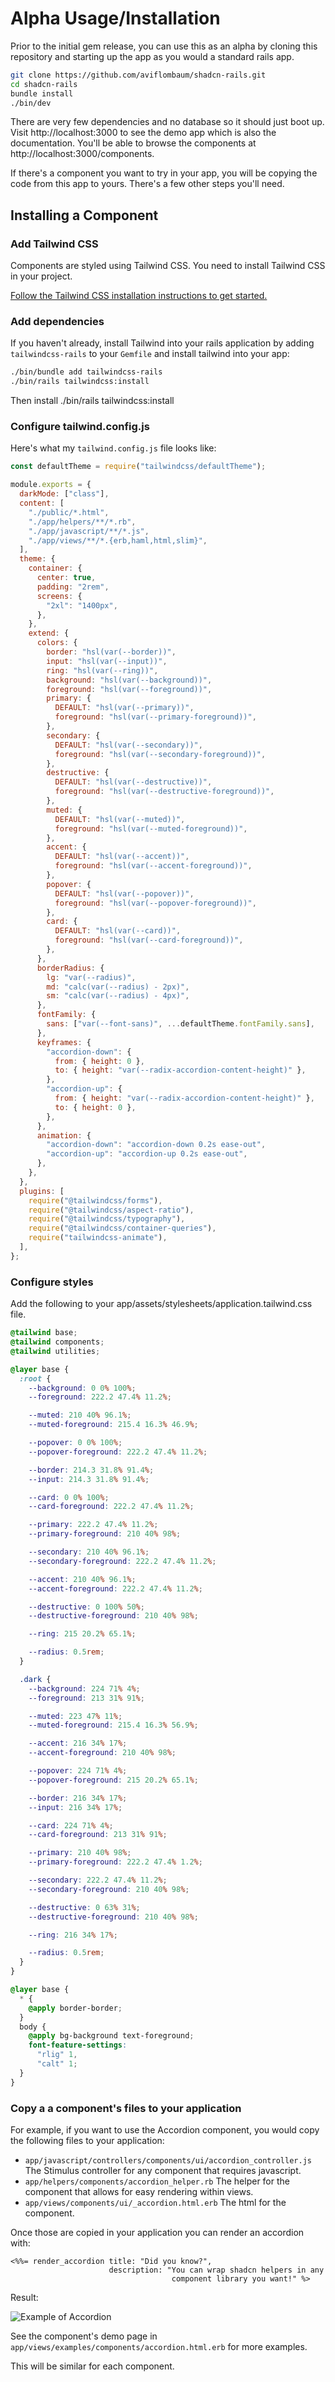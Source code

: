 # Alpha Usage/Installation

Prior to the initial gem release, you can use this as an alpha by cloning this repository and
starting up the app as you would a standard rails app.

```sh
git clone https://github.com/aviflombaum/shadcn-rails.git
cd shadcn-rails
bundle install
./bin/dev
```

There are very few dependencies and no database so it should just boot up. Visit
http://localhost:3000 to see the demo app which is also the documentation. You'll be able to browse
the components at http://localhost:3000/components.

If there's a component you want to try in your app, you will be copying the code from this app to
yours. There's a few other steps you'll need.

## Installing a Component

### Add Tailwind CSS

Components are styled using Tailwind CSS. You need to install Tailwind CSS in your project.

[Follow the Tailwind CSS installation instructions to get started.](https://tailwindcss.com/docs/installation)

### Add dependencies

If you haven't already, install Tailwind into your rails application by adding `tailwindcss-rails`
to your `Gemfile` and install tailwind into your app:

```sh
./bin/bundle add tailwindcss-rails
./bin/rails tailwindcss:install
```

Then install ./bin/rails tailwindcss:install

### Configure tailwind.config.js

Here's what my `tailwind.config.js` file looks like:

```js
const defaultTheme = require("tailwindcss/defaultTheme");

module.exports = {
  darkMode: ["class"],
  content: [
    "./public/*.html",
    "./app/helpers/**/*.rb",
    "./app/javascript/**/*.js",
    "./app/views/**/*.{erb,haml,html,slim}",
  ],
  theme: {
    container: {
      center: true,
      padding: "2rem",
      screens: {
        "2xl": "1400px",
      },
    },
    extend: {
      colors: {
        border: "hsl(var(--border))",
        input: "hsl(var(--input))",
        ring: "hsl(var(--ring))",
        background: "hsl(var(--background))",
        foreground: "hsl(var(--foreground))",
        primary: {
          DEFAULT: "hsl(var(--primary))",
          foreground: "hsl(var(--primary-foreground))",
        },
        secondary: {
          DEFAULT: "hsl(var(--secondary))",
          foreground: "hsl(var(--secondary-foreground))",
        },
        destructive: {
          DEFAULT: "hsl(var(--destructive))",
          foreground: "hsl(var(--destructive-foreground))",
        },
        muted: {
          DEFAULT: "hsl(var(--muted))",
          foreground: "hsl(var(--muted-foreground))",
        },
        accent: {
          DEFAULT: "hsl(var(--accent))",
          foreground: "hsl(var(--accent-foreground))",
        },
        popover: {
          DEFAULT: "hsl(var(--popover))",
          foreground: "hsl(var(--popover-foreground))",
        },
        card: {
          DEFAULT: "hsl(var(--card))",
          foreground: "hsl(var(--card-foreground))",
        },
      },
      borderRadius: {
        lg: "var(--radius)",
        md: "calc(var(--radius) - 2px)",
        sm: "calc(var(--radius) - 4px)",
      },
      fontFamily: {
        sans: ["var(--font-sans)", ...defaultTheme.fontFamily.sans],
      },
      keyframes: {
        "accordion-down": {
          from: { height: 0 },
          to: { height: "var(--radix-accordion-content-height)" },
        },
        "accordion-up": {
          from: { height: "var(--radix-accordion-content-height)" },
          to: { height: 0 },
        },
      },
      animation: {
        "accordion-down": "accordion-down 0.2s ease-out",
        "accordion-up": "accordion-up 0.2s ease-out",
      },
    },
  },
  plugins: [
    require("@tailwindcss/forms"),
    require("@tailwindcss/aspect-ratio"),
    require("@tailwindcss/typography"),
    require("@tailwindcss/container-queries"),
    require("tailwindcss-animate"),
  ],
};
```

### Configure styles

Add the following to your app/assets/stylesheets/application.tailwind.css file.

```css
@tailwind base;
@tailwind components;
@tailwind utilities;

@layer base {
  :root {
    --background: 0 0% 100%;
    --foreground: 222.2 47.4% 11.2%;

    --muted: 210 40% 96.1%;
    --muted-foreground: 215.4 16.3% 46.9%;

    --popover: 0 0% 100%;
    --popover-foreground: 222.2 47.4% 11.2%;

    --border: 214.3 31.8% 91.4%;
    --input: 214.3 31.8% 91.4%;

    --card: 0 0% 100%;
    --card-foreground: 222.2 47.4% 11.2%;

    --primary: 222.2 47.4% 11.2%;
    --primary-foreground: 210 40% 98%;

    --secondary: 210 40% 96.1%;
    --secondary-foreground: 222.2 47.4% 11.2%;

    --accent: 210 40% 96.1%;
    --accent-foreground: 222.2 47.4% 11.2%;

    --destructive: 0 100% 50%;
    --destructive-foreground: 210 40% 98%;

    --ring: 215 20.2% 65.1%;

    --radius: 0.5rem;
  }

  .dark {
    --background: 224 71% 4%;
    --foreground: 213 31% 91%;

    --muted: 223 47% 11%;
    --muted-foreground: 215.4 16.3% 56.9%;

    --accent: 216 34% 17%;
    --accent-foreground: 210 40% 98%;

    --popover: 224 71% 4%;
    --popover-foreground: 215 20.2% 65.1%;

    --border: 216 34% 17%;
    --input: 216 34% 17%;

    --card: 224 71% 4%;
    --card-foreground: 213 31% 91%;

    --primary: 210 40% 98%;
    --primary-foreground: 222.2 47.4% 1.2%;

    --secondary: 222.2 47.4% 11.2%;
    --secondary-foreground: 210 40% 98%;

    --destructive: 0 63% 31%;
    --destructive-foreground: 210 40% 98%;

    --ring: 216 34% 17%;

    --radius: 0.5rem;
  }
}

@layer base {
  * {
    @apply border-border;
  }
  body {
    @apply bg-background text-foreground;
    font-feature-settings:
      "rlig" 1,
      "calt" 1;
  }
}
```

### Copy a a component's files to your application

For example, if you want to use the Accordion component, you would copy the following files to your
application:

- `app/javascript/controllers/components/ui/accordion_controller.js` The Stimulus controller for any
  component that requires javascript.
- `app/helpers/components/accordion_helper.rb` The helper for the component that allows for easy
  rendering within views.
- `app/views/components/ui/_accordion.html.erb` The html for the component.

Once those are copied in your application you can render an accordion with:

```
<%%= render_accordion title: "Did you know?",
                      description: "You can wrap shadcn helpers in any
                                    component library you want!" %>
```

Result:

<img src="/accordion.png" alt="Example of Accordion" />

See the component's demo page in `app/views/examples/components/accordion.html.erb` for more
examples.

This will be similar for each component.
